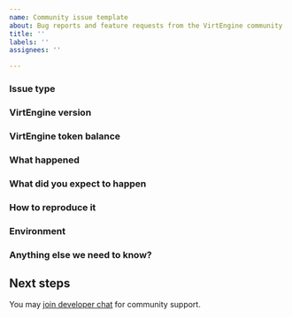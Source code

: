 ```yaml
---
name: Community issue template
about: Bug reports and feature requests from the VirtEngine community
title: ''
labels: ''
assignees: ''

---
```


<!-- This form is for bug reports and feature requests ONLY!

If you're looking for help, run `virtengine -h`, check out documentation at https://docs.virtengine.network.

Join our chat at http://virtengine.network/chat to speak with a team member.

If the matter is security related, please DM an admin on our Telegram channel at https://virtengine.network/chat
-->

### Issue type
<!--  Bug or feature request? -->

### VirtEngine version

<!-- output of:
$ virtengine version
-->


### VirtEngine token balance
<!-- output of: 
$ virtengine key list #returns your key names and values
$ virtengine query account [key value] #returns your balance
-->

### What happened

### What did you expect to happen

### How to reproduce it
<!--  Steps to reproduce, as minimally and precisely as possible -->


### Environment
<!--  Where are you running?
virtengine (server): testnet or local?
virtengine (client): OS and other env info as appropriate 
-->


### Anything else we need to know?
<!-- For example:
     - {deployment,lease} id as appropriate
     - deployment.yaml if appropriate
-->

## Next steps

You may [join developer chat](https://virtengine.network/chat) for community support.

